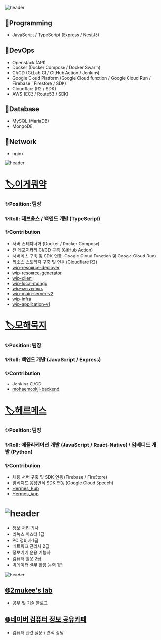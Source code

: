 ![header](https://capsule-render.vercel.app/api?type=soft&color=ffca1a&height=50&section=header&text=Skill&fontSize=30)  
## :wrench:Programming  
- JavaScript / TypeScript (Express / NestJS)

## :wrench:DevOps
- Openstack (API)
- Docker (Docker Compose / Docker Swarm)
- CI/CD (GitLab CI / GitHub Action / Jenkins)
- Google Cloud Platform (Google Cloud function / Google Cloud Run / Firebase / Firestore / SDK)
- Cloudflare (R2 / SDK)
- AWS (EC2 / Route53 / SDK)

## :wrench:Database
- MySQL (MariaDB)
- MongoDB

## :wrench:Network
- nginx

![header](https://capsule-render.vercel.app/api?type=soft&color=ffca1a&height=50&section=header&text=Project&fontSize=30)  
# [:label:이게뭐약](https://github.com/KNUT-Capstone-Design-team-1)
### :sparkles:Position: 팀장
### :sparkles:Roll: 데브옵스 / 백엔드 개발 (TypeScript)
### :sparkles:Contribution
- 서버 컨테이너화 (Docker / Docker Compose)
- 전 레포지터리 CI/CD 구축 (GitHub Action)
- 서버리스 구축 및 SDK 연동 (Google Cloud Function 및 Google Cloud Run)
- 리소스 스토리지 구축 및 연동 (Cloudflare R2)
- [wip-resource-deployer](http://github.com/KNUT-Capstone-Design-team-1)
- [wip-resource-generator](https://github.com/KNUT-Capstone-Design-team-1/wip-resource-generator)
- [wip-client](https://github.com/KNUT-Capstone-Design-team-1/wip-client)
- [wip-local-mongo](https://github.com/KNUT-Capstone-Design-team-1/wip-local-mongo)
- [wip-serverless](https://github.com/KNUT-Capstone-Design-team-1/wip-serverless)
- [wip-main-server-v2](https://github.com/KNUT-Capstone-Design-team-1/wip-main-server-v2)
- [wip-infra](https://github.com/KNUT-Capstone-Design-team-1/wip-infra)
- [wip-application-v1](https://github.com/KNUT-Capstone-Design-team-1/wip-application-v1)

# [:label:모해묵지](https://github.com/KNUT-Mohaemookji)
### :sparkles:Position: 팀장
### :sparkles:Roll: 백엔드 개발 (JavaScript / Express)
### :sparkles:Contribution
- Jenkins CI/CD
- [mohaemookji-backend](https://github.com/KNUT-Mohaemookji/mohaemookji-backend)

# [:label:헤르메스](https://github.com/HermesProj-KNUT)
### :sparkles:Position: 팀장
### :sparkles:Roll: 애플리케이션 개발 (JavaScript / React-Native) / 임베디드 개발 (Python)
### :sparkles:Contribution
- 채팅 서버 구축 및 SDK 연동 (Firebase / FireStore)
- 임베디드 음성인식 SDK 연동 (Google Cloud Speech)
- [Hermes_Hub](https://github.com/HermesProj-KNUT/Hermes_Hub)
- [Hermes_App](https://github.com/HermesProj-KNUT/Hermes_App)

# ![header](https://capsule-render.vercel.app/api?type=soft&color=ffca1a&height=50&section=header&text=Certification&fontSize=30)  
- 정보 처리 기사
- 리눅스 마스터 1급
- PC 정비사 1급
- 네트워크 관리사 2급
- 정보기기 운용 기능사
- 컴퓨터 활용 2급
- 빅데이터 실무 활용 능력 1급

![header](https://capsule-render.vercel.app/api?type=soft&color=ffca1a&height=50&section=header&text=HomePage&fontSize=30)  
## [:globe_with_meridians:2mukee's lab](https://2mukee.tistory.com)
- 공부 및 기술 블로그

## [:globe_with_meridians:네이버 컴퓨터 정보 공유카페](https://cafe.naver.com/bagsingood1537)
- 컴퓨터 관련 질문 / 견적 상담
